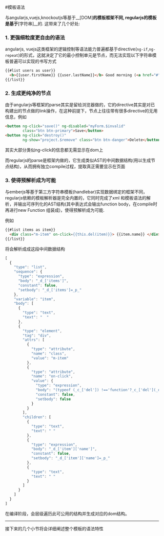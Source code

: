 #模板语法

与angularjs,vuejs,knockoutjs等基于__[DOM]__的模板框架不同, regularjs的模板是基于__[字符串]__的. 这带来了几个好处:

### 1. 更强细粒度更自由的语法
  
  angularjs, vuejs这类框架的逻辑控制等语法能力普遍都基于directive(`ng-if`,`ng-repeat`)的形式，这就决定了它的最小控制单元是节点，而无法实现以下字符串模板普遍可以实现的书写方式

  ```html
  {{#list users as user}}
    <b>{{user.firstName}} {{user.lastName}}</b> Good morning (<a href="#">DELELE</a>)
  {{/list}}
  ```

### 2. 生成更纯净的节点
  
  由于angularjs等框架的parse其实是留给浏览器做的，它的directive其实是对已构建出的节点做的link操作，在这种前提下，节点上往往带有很多directive的无用信息，例如

  ```html
  <button ng-click="save()" ng-disabled="myForm.$invalid"
          class="btn btn-primary">Save</button>
  <button ng-click="destroy()"
          ng-show="project.$remove" class="btn btn-danger">Delete</button>
  ```

  其实大部分类似ng-click的信息都无需显示在dom上


  而regularjs的parse是框架内做的，它生成类似AST的中间数据结构(用以生成节点结构)，从而拥有独立compile过程，提取真正需要显示在页面

  

### 3. 使得预解析成为可能

与emberjs等基于第三方字符串模板(handlebar)实现数据绑定的框架不同，regularjs依赖的模板解析器是完全内置的，它同时完成了xml 和模板语法的解析，并输出可序列化的AST结构(其中表达式会输出function body，在compile时再进行new Function 组装成)，使得预解析成为可能.

例如

```html
{{#list items as item}}
  <div class="m-item" on-click={{this.del(item)}}> {{item.name}} </div>
{{/list}}
```

将会解析成成这段中间数据结构

```javascript
[
  {
    "type": "list",
    "sequence": {
      "type": "expression",
      "body": "_d_['items']",
      "constant": false,
      "setbody": "_d_['items']=_p_"
    },
    "variable": "item",
    "body": [
      {
        "type": "text",
        "text": "  "
      },
      {
        "type": "element",
        "tag": "div",
        "attrs": [
          {
            "type": "attribute",
            "name": "class",
            "value": "m-item"
          },
          {
            "type": "attribute",
            "name": "on-click",
            "value": {
              "type": "expression",
              "body": "(typeof (_c_['del']) !=='function'?_c_['del'](_d_['item']):_c_['del'].call(_c_,_d_['item']))",
              "constant": false,
              "setbody": false
            }
          }
        ],
        "children": [
          {
            "type": "text",
            "text": " "
          },
          {
            "type": "expression",
            "body": "_d_['item']['name']",
            "constant": false,
            "setbody": "_d_['item']['name']=_p_"
          },
          {
            "type": "text",
            "text": " "
          }
        ]
      }
    ]
  }
]
```

在编译阶段，会层级遍历此可公用的结构并生成对应的dom结构。


------------------


接下来的几个小节将会详细阐述整个模板的语法特性

